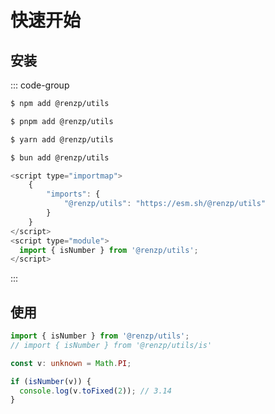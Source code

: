 # 快速开始

## 安装

::: code-group

```sh [npm]
$ npm add @renzp/utils
```

```sh [pnpm]
$ pnpm add @renzp/utils
```

```sh [yarn]
$ yarn add @renzp/utils
```

```sh [bun]
$ bun add @renzp/utils
```

```js [cdn]
<script type="importmap">
    {
        "imports": {
            "@renzp/utils": "https://esm.sh/@renzp/utils"
        }
    }
</script>
<script type="module">
  import { isNumber } from '@renzp/utils';
</script>
```

:::


## 使用

```ts
import { isNumber } from '@renzp/utils';
// import { isNumber } from '@renzp/utils/is' 

const v: unknown = Math.PI;

if (isNumber(v)) {
  console.log(v.toFixed(2)); // 3.14
}
```
